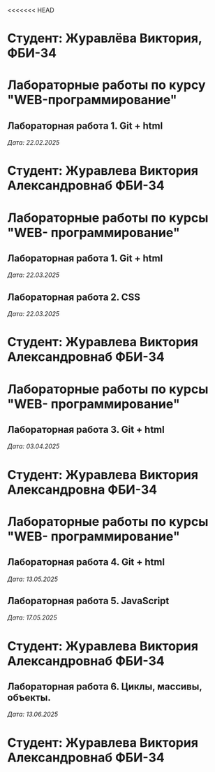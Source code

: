 <<<<<<< HEAD
# Студент: Журавлёва Виктория, ФБИ-34

# Лабораторные работы по курсу "WEB-программирование"

## Лабораторная работа 1. Git + html

*Дата: 22.02.2025*
# Студент: Журавлева Виктория Александровнаб ФБИ-34

# Лабораторные работы по курсы "WEB- программирование"

## Лабораторная работа 1. Git + html

*Дата: 22.03.2025*

## Лабораторная работа 2. CSS

*Дата: 22.03.2025*
# Студент: Журавлева Виктория Александровнаб ФБИ-34

# Лабораторные работы по курсы "WEB- программирование"

## Лабораторная работа 3. Git + html

*Дата: 03.04.2025*

# Студент: Журавлева Виктория Александровна ФБИ-34

# Лабораторные работы по курсы "WEB- программирование"
## Лабораторная работа 4. Git + html

*Дата: 13.05.2025*

## Лабораторная работа 5. JavaScript
*Дата: 17.05.2025*
# Студент: Журавлева Виктория Александровнаб ФБИ-34

## Лабораторная работа 6. Циклы, массивы, объекты.
*Дата: 13.06.2025*
# Студент: Журавлева Виктория Александровнаб ФБИ-34

